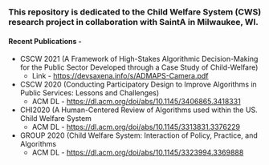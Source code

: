 ### This repository is dedicated to the Child Welfare System (CWS) research project in collaboration with SaintA in Milwaukee, WI.

#### Recent Publications -
* CSCW 2021 (A Framework of High-Stakes Algorithmic Decision-Making for the Public Sector Developed through a Case Study of Child-Welfare)
  * Link - https://devsaxena.info/s/ADMAPS-Camera.pdf
* CSCW 2020 (Conducting Participatory Design to Improve Algorithms in Public Services: Lessons and Challenges)
  * ACM DL - https://dl.acm.org/doi/abs/10.1145/3406865.3418331
* CHI2020 (A Human-Centered Review of Algorithms used within the US. Child Welfare System
  * ACM DL - https://dl.acm.org/doi/abs/10.1145/3313831.3376229
* GROUP 2020 (Child Welfare System: Interaction of Policy, Practice, and Algorithms
  * ACM DL - https://dl.acm.org/doi/abs/10.1145/3323994.3369888
